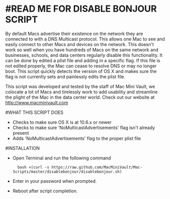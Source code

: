 #READ ME FOR DISABLE BONJOUR SCRIPT
===========

By default Macs advertise their existence on the network they are connected to with a DNS Multicast protocol.  This allows one Mac to see and easily connect to other Macs and devices on the network.  This doesn't work so well when you have hundreds of Macs on the same network and businesses, schools, and data centers regularly disable this functionality.  It can be done by edited a plist file and adding in a specific flag.  If this file is not edited properly, the Mac can cease to resolve DNS or may no longer boot.  This script quickly detects the version of OS X and makes sure the flag is not currently sets and painlessly edits the plist file.

This script was developed and tested by the staff of Mac Mini Vault, we colocate a lot of Macs and tirelessly work to add usability and streamline the plight of the Mac in the data center world.  Check out our website at http://www.macminivault.com

#WHAT THIS SCRIPT DOES
+ Checks to make sure OS X is at 10.6.x or newer
+ Checks to make sure 'NoMulticastAdvertisements' flag isn't already present
+ Adds 'NoMulticastAdvertisements' flag to the proper plist file

#INSTALLATION

+ Open Terminal and run the following command

        bash <(curl -s https://raw.github.com/MacMiniVault/Mac-Scripts/master/disablebonjour/disablebonjour.sh)

+ Enter in your password when prompted.
+ Reboot after script completion.
